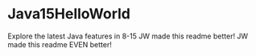 # Java15HelloWorld
Explore the latest Java features in 8-15
JW made this readme better!
JW made this readme EVEN better!
